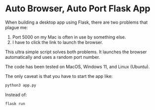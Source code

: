 # Auto Browser, Auto Port Flask App
When building a desktop app using Flask, there are two problems that plague me:

1. Port 5000 on my Mac is often in use by something else.
2. I have to click the link to launch the browser.

This ultra simple script solves both problems. It launches the browser automatically and uses a random port number.

The code has been tested on MacOS, Windows 11, and Linux (Ubuntu).

The only caveat is that you have to start the app like:

```bash
python3 app.py
```

Instead of:

```bash
flask run
```
